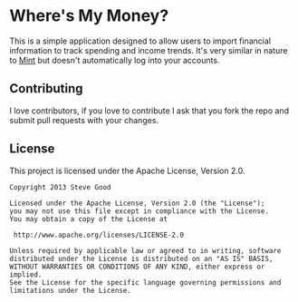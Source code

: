 # Where's My Money?

This is a simple application designed to allow users to import financial information to track spending and income trends.  It's very similar in nature to [Mint](http://mint.com) but doesn't automatically log into your accounts.

## Contributing

I love contributors, if you love to contribute I ask that you fork the repo and submit pull requests with your changes.

## License

This project is licensed under the Apache License, Version 2.0.


    Copyright 2013 Steve Good

    Licensed under the Apache License, Version 2.0 (the "License");
    you may not use this file except in compliance with the License.
    You may obtain a copy of the License at

     http://www.apache.org/licenses/LICENSE-2.0

    Unless required by applicable law or agreed to in writing, software
    distributed under the License is distributed on an "AS IS" BASIS,
    WITHOUT WARRANTIES OR CONDITIONS OF ANY KIND, either express or implied.
    See the License for the specific language governing permissions and
    limitations under the License.
